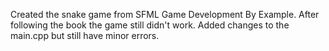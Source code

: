 Created the snake game from SFML Game Development By Example.
After following the book the game still didn't work. Added changes to the main.cpp but still have minor errors.
